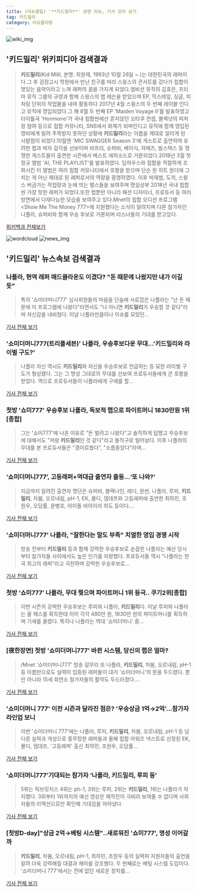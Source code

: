 ```yaml
---
title: (이슈클립) '**키드밀리**' 관련 이슈, 기사 모아 보기
tag: 키드밀리
category: 이슈클리핑
---
```

![wiki_img](https://user-images.githubusercontent.com/42597476/44503234-41136a80-a6d0-11e8-9071-6fc6418eafe4.png)
## **'**키드밀리**'** 위키피디아 검색결과
>**키드밀리**(Kid Milli, 본명: 최원재, 1993년 10월 26일 ~ )는 대한민국의 래퍼이다.그 후 검정고시 학원에서 만난 친구를 따라 스윙스의 콘서트를 갔다가 힙합이 멋있는 음악이라고 느껴 래퍼의 꿈을 가지게 되었다.엠비션 뮤직의 김효은, 프리마 뮤직 그룹의 규영과 함께 스윙스의 랩 레슨을 받았으며 EP, 믹스테잎, 싱글, 피처링 단위의 작업물을 내며 활동하다 2017년 4월 스윙스의 두 번째 레이블 인디고 뮤직에 영입되었다.그 해 8월 두 번째 EP 'Maiden Voyage II'를 발표하였고 타이틀곡 'Honmono'가 국내 힙합씬에선 흔치않던 오타쿠 컨셉, 블랙넛의 피처링 참여 등으로 힙합 커뮤니티, SNS에서 화제가 되며인디고 뮤직에 함께 영입된 영비에게 밀려 주목받지 못하던 상황에 **키드밀리**라는 이름을 제대로 알리게 된 시발점이 되었다.10월엔 'MIC SWAGGER Season 3'에 게스트로 출연하여 유려한 랩과 박자 감각을 선보이며 비프리, 슈퍼비, 베이식, 자메즈, 빌스택스 등 쟁쟁한 게스트들이 출연한 시즌에서 베스트 에피소드로 거론되었다.2018년 3월 첫 정규 앨범 'AI, THE PLAYLIST'를 발표하였다. 딥하우스와 힙합을 적절하게 조화시킨 이 앨범은 여러 힙합 커뮤니티에서 호평을 받으며 단순 원 히트 원더에 그치는 게 아닌 제대로 된 래퍼로서의 역량을 증명하였다. 이후 박재범, 도끼, 스윙스 버금가는 작업량과 눈에 띄는 벌스들을 보여주며 명실상부 2018년 국내 힙합씬 가장 핫한 래퍼가 되었다.또한 랩뿐만 아니라 패션 디자이너, 프로듀서 등 여러 방면에서 다재다능한 모습을 보여주고 있다.Mnet의 힙합 오디션 프로그램 <Show Me The Money 777>에 지원했다는 소식이 알려지며 다른 참가자인 나플라, 슈퍼비와 함께 우승 후보로 거론되며 리스너들의 기대를 받고있다.

<a href="https://ko.wikipedia.org/wiki/키드밀리" target="_blank">위키백과 전체보기</a>

![wordcloud](https://s3.ap-northeast-2.amazonaws.com/lyrics101-wordcloud/2018-09-08-1536346221.png)
![news_img](https://user-images.githubusercontent.com/42597476/44507050-1206f400-a6e4-11e8-8d98-7ffbfebb353f.png)
## **'**키드밀리**'** 뉴스속보 검색결과
### 나플라, 현역 래퍼 매드클라운도 이겼다? "돈 때문에 나왔지만 내가 이길 듯"

>특히 '쇼미더머니777' 심사위원들의 마음을 단숨에 사로잡은 나플라는 "난 돈 때문에 이 프로그램에 나왔다"라면서도 "나 아니면 **키드밀리**가 우승할 것 같다"라며 자신감을 내비쳤다. 이날 나플라만큼이나 이슈를 모았던...

<a href="http://www.newstown.co.kr/news/articleView.html?idxno=339748" target="_blank">기사 전체 보기</a>

### '쇼미더머니777(트리플세븐)' 나플라, 우승후보다운 무대…'**키드밀리**와 라이벌 구도?'

>나플라 자신 역시도 **키드밀리**와 자신을 우승후보로 언급하는 등 묘한 라이벌 구도가 형성됐다.   그는 그 명성 그대로의 무대를 선보여 프로듀서들에게 큰 호평을 받았다.   역으로 프로듀서들이 나플라에게 구애를 할...

<a href="http://www.topstarnews.net/news/articleView.html?idxno=478116" target="_blank">기사 전체 보기</a>

### 첫방 '쇼미777' 우승후보 나플라, 독보적 랩으로 파이트머니 1830만원 1위 [종합]

>그는 '쇼미777'에 나온 이유로 "돈 벌려고 나왔다"고 솔직하게 답했고 우승후보에 대해서도 "저랑 **키드밀리**인 것 같다"라고 돌직구로 털어놨다. 이후 나플라의 무대를 본 프로듀서들은 "경이로웠다", "소름돋았다"라며...

<a href="http://www.osen.co.kr/article/G1110984867" target="_blank">기사 전체 보기</a>

### ‘쇼미더머니777’, 고등래퍼+역대급 출연자 출동...‘또 나와?’

>지금까지 알려진 출연자 명단은 슈퍼비, 블랙나인, 레디, 원썬, 나플라, 루피, **키드밀리**, 차붐, 오르내림, pH-1, EK, 몰디, 뎀데프와 고등래퍼에 출연한 최하민, 조원우, 오담률, 윤병호, 아이돌 비아이지 희도 등이다....

<a href="http://www.gukjenews.com/news/articleView.html?idxno=988081" target="_blank">기사 전체 보기</a>

### '쇼미더머니777' 나플라, "잘한다는 말도 부족" 치열한 영입 경쟁 시작

>방송 전부터 **키드밀리** 등과 함께 강력한 우승후보로 손꼽힌 나플라는 예선 당시부터 참가자들 사이에서도 높은 인기를 자랑했다. 프로듀서들 역시 “나플라는 한국 최고의 래퍼”라고 극찬하며 강력한 우승후보로...

<a href="http://www.sedaily.com/NewsView/1S4JZYQ2DO" target="_blank">기사 전체 보기</a>

### 첫방 ‘쇼미777’ 나플라, 무대 찢으며 파이트머니 1위 등극.. 쿠기2위[종합]

>이번 시즌의 강력한 우승후보는 루피와 나플라, **키드밀리**다. 이날 루피와 나플라는 올 패스를 획득한데 이어 각각 480만 원, 1830만 원의 파이트머니를 획득하며 기세를 올렸다. 특히나 나플라는 역대 ‘쇼미더머니’ 중...

<a href="http://www.tvreport.co.kr/?c=news&m=newsview&idx=1078703" target="_blank">기사 전체 보기</a>

### [夜한장면] 첫방 '쇼미더머니777' 바뀐 시스템, 당신의 랩은 얼마?

>/Mnet '쇼미더머니777' 방송 갈무리 또 나플라, **키드밀리**, 차붐, 오르내림, pH-1 등 이름만으로도 실력이 입증된 래퍼들이 대거 '쇼미더머니'의 문을 두드렸다. 뿐만 아니라 15세 최연소 참가자들의 활약도 두드러졌다....

<a href="http://news.tf.co.kr/read/entertain/1732609.htm" target="_blank">기사 전체 보기</a>

### '쇼미더머니 777' 이전 시즌과 달라진 점은? '우승상금 1억→2억'…참가자 라인업 보니

>이번 '쇼미더머니 777'에는 나플라, 루피, **키드밀리**, 차붐, 오르내림, pH-1 등 남다른 실력과 개성으로 중무장한 래퍼들과 올해 힙합 어워즈 넥스트로 선정된 EK, 몰디, 뎀데프, '고등래퍼' 출신 최하민, 조원우, 오담률...

<a href="http://www.etoday.co.kr/news/section/newsview.php?idxno=1661387" target="_blank">기사 전체 보기</a>

### ‘쇼미더머니777’기대되는 참가자 ‘나플라, **키드밀리**, 루피 등’

>5위는 릭브릿지스 4위는 ph-1, 3위는 루피, 2위는 **키드밀리**, 1위는 나플라가 차지했다. 3위부터 1위까지의 예선 영상은 제작진이 극비라 보여줄 수 없다며 사회자들의 리액션으로만 확인해 기대감을 자아냈다.

<a href="http://www.kookje.co.kr/news2011/asp/newsbody.asp?code=0500&key=20180907.99099003112" target="_blank">기사 전체 보기</a>

### [첫방D-day]"상금 2억→베팅 시스템"‥새로워진 '쇼미777', 명성 이어갈까

>**키드밀리**, 차붐, 오르내림, pH-1, 최하민, 조원우 등의 실력파 지원자들의 출연을 알려 더욱 강력해질 대결과 재미를 강조했다. 두 번째로는 베팅 시스템 도입이다. '쇼미더머니 777'에서는 전에 없던 새로운 장치를...

<a href="http://biz.heraldcorp.com/view.php?ud=201809071051171607154_1" target="_blank">기사 전체 보기</a>


